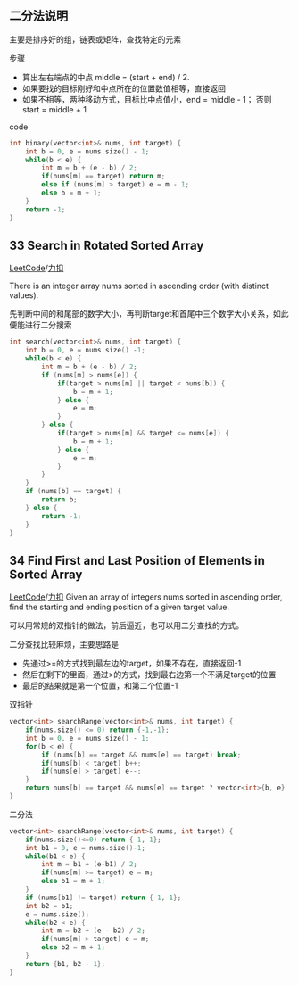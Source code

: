 二分法说明
-----------------
主要是排序好的组，链表或矩阵，查找特定的元素

步骤
- 算出左右端点的中点 middle = (start + end) / 2.
- 如果要找的目标刚好和中点所在的位置数值相等，直接返回
- 如果不相等，两种移动方式，目标比中点值小，end = middle - 1； 否则 start = middle + 1

code
```c++
int binary(vector<int>& nums, int target) {
    int b = 0, e = nums.size() - 1;
    while(b < e) {
        int m = b + (e - b) / 2;
        if(nums[m] == target) return m;
        else if (nums[m] > target) e = m - 1;
        else b = m + 1;
    }
    return -1;
}
```


33 Search in Rotated Sorted Array
--------------------------------
[LeetCode](https://leetcode.com/problems/search-in-rotated-sorted-array)/[力扣](https://leetcode-cn.com/problems/search-in-rotated-sorted-array)

There is an integer array nums sorted in ascending order (with distinct values). 

先判断中间的和尾部的数字大小，再判断target和首尾中三个数字大小关系，如此便能进行二分搜索

```c++
int search(vector<int>& nums, int target) {
    int b = 0, e = nums.size() -1;
    while(b < e) {
        int m = b + (e - b) / 2;
        if (nums[m] > nums[e]) {
            if(target > nums[m] || target < nums[b]) {
                b = m + 1;
            } else {
                e = m;
            }
        } else {
            if(target > nums[m] && target <= nums[e]) {
                b = m + 1;
            } else {
                e = m;
            }
        }
    }
    if (nums[b] == target) {
        return b;
    } else {
        return -1;
    }
}
```


34 Find First and Last Position of Elements in Sorted Array
------------------------
[LeetCode]()/[力扣]()
Given an array of integers nums sorted in ascending order, find the starting and ending position of a given target value.

可以用常规的双指针的做法，前后逼近，也可以用二分查找的方式。

二分查找比较麻烦，主要思路是
- 先通过>=的方式找到最左边的target，如果不存在，直接返回-1
- 然后在剩下的里面，通过>的方式，找到最右边第一个不满足target的位置
- 最后的结果就是第一个位置，和第二个位置-1

双指针
```c++
vector<int> searchRange(vector<int>& nums, int target) {
    if(nums.size() <= 0) return {-1,-1};
    int b = 0, e = nums.size() - 1;
    for(b < e) {
        if (nums[b] == target && nums[e] == target) break;
        if(nums[b] < target) b++;
        if(nums[e] > target) e--;
    }
    return nums[b] == target && nums[e] == target ? vector<int>{b, e} : vector<int>{-1,-1};
}
```

二分法
```c++
vector<int> searchRange(vector<int>& nums, int target) {
    if(nums.size()<=0) return {-1,-1};
    int b1 = 0, e = nums.size()-1;
    while(b1 < e) {
        int m = b1 + (e-b1) / 2;
        if(nums[m] >= target) e = m;
        else b1 = m + 1;
    }
    if (nums[b1] != target) return {-1,-1};
    int b2 = b1;
    e = nums.size();
    while(b2 < e) {
        int m = b2 + (e - b2) / 2;
        if(nums[m] > target) e = m;
        else b2 = m + 1;
    }
    return {b1, b2 - 1};
}
```
